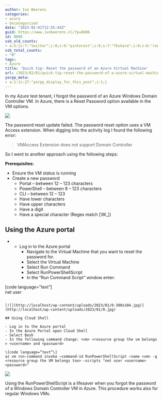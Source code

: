 ```yaml
---
author: Ivo Beerens
categories:
- azure
- Uncategorized
date: "2023-02-01T12:55:44Z"
guid: https://www.ivobeerens.nl/?p=8606
id: 8606
ssb_old_counts:
- a:5:{s:7:"twitter";i:0;s:9:"pinterest";i:0;s:7:"fbshare";i:0;s:6:"reddit";i:0;s:6:"tumblr";N;}
ssb_total_counts:
- "0"
tags:
- Azure
title: 'Quick tip: Reset the password of an Azure Virtual Machine'
url: /2023/02/01/quick-tip-reset-the-password-of-a-azure-virtual-machine/
yarpp_meta:
- a:1:{s:27:"yarpp_display_for_this_post";i:1;}
---
```


In my Azure test tenant, I forgot the password of an Azure Windows Domain Controller VM. In Azure, there is a Reset Password option available in the VM options.

[![](http://localhost/wp-content/uploads/2023/02/PasswordResetFailed-300x115.jpg)](http://localhost/wp-content/uploads/2023/02/PasswordResetFailed.jpg)

The password reset update failed. The password reset option uses a VM Access extension. When digging into the activity log I found the following error:

> VMAccess Extension does not support Domain Controller

So I went to another approach using the following steps:

**Prerequisites:**

- Ensure the VM status is running
- Create a new password 
    - Portal – between 12 – 123 characters
    - PowerShell – between 8 – 123 characters
    - CLI – between 12 – 123
    - Have lower characters
    - Have upper characters
    - Have a digit
    - Have a special character (Regex match \[\\W\_\])

## Using the Azure portal

- - Log in to the Azure portal
    - Navigate to the Virtual Machine that you want to reset the password for.
    - Select the Virtual Machine
    - Select Run Command
    - Select RunPowerShellScript
    - In the “Run Command Script” window enter:

\[code language=”text”\]  
net user <username> <password>  
```

[![](http://localhost/wp-content/uploads/2023/01/0-300x104.jpg)](http://localhost/wp-content/uploads/2023/01/0.jpg)

## Using Cloud Shell

- Log in to the Azure portal
- In the Azure Portal open Cloud Shell
- Select Bash
- In the following command change: <vm> <resource group the vm belongs > <username> and <password>

\[code language=”text”\]  
az vm run-command invoke –command-id RunPowerShellScript –name <vm> -g <resource group the VM belongs too> –scripts "net user <username> <password>"  
```

[![](http://localhost/wp-content/uploads/2023/02/1-300x104.jpg)](http://localhost/wp-content/uploads/2023/02/1.jpg)

Using the RunPowerShellScript is a lifesaver when you forgot the password of a Windows Domain Controller VM in Azure. This procedure works also for regular Windows VMs.

